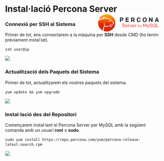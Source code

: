 # Instal·lació Percona Server <img align="right" width="200" src="captures/percona_logo.png"/>

### Connexió per SSH al Sistema
Primer de tot, ens connectarem a la màquina per **SSH** desde CMD (ho tenim prèviament instal·lat).
```
ssh user@ip 
```
<img src="captures/ssh.png">


### Actualització dels Paquets del Sistema
Primer de tot, actualitzarem els nostres paquets del sistema.
```
yum update && yum upgrade
```
<img src="captures/upgrade.png">

### Instal·lació des del Repositori
Començarem instal·lant el Percona Server per MySQL amb la següent comanda amb un usuari **root** o **sudo**.
```
sudo yum install https://repo.percona.com/yum/percona-release-latest.noarch.rpm
```
<img src="captures/install_percona.png">



